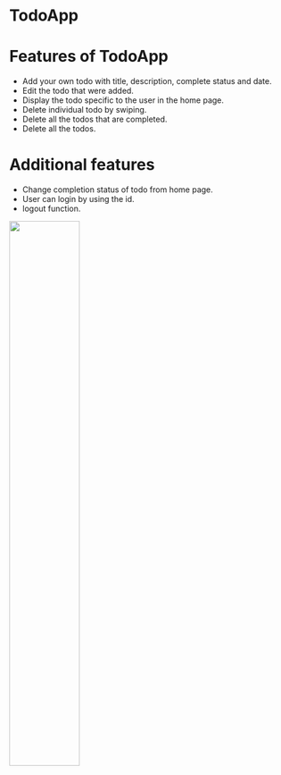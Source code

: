 # TodoApp

<h1>Features of TodoApp</h1>
<ul>
    <li>Add your own todo with title, description, complete status and date.</li>
    <li>Edit the todo that were added.</li>
    <li>Display the todo specific to the user in the home page.</li>
    <li>Delete individual todo by swiping.</li>
    <li>Delete all the todos that are completed.</li>
    <li>Delete all the todos.</li>

</ul>

<h1>Additional features</h1>
<ul>
    <li>Change completion status of todo from home page.</li>
    <li>User can login by using the id.</li>
    <li>logout function.</li>
</ul>

<img src="todofinal.png" width="50%">
